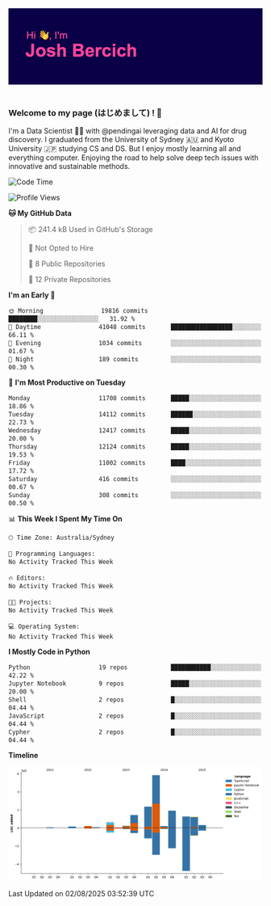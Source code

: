 
<div align="center">
<img src="profile-banner.png" />
</div>

</br>

### Welcome to my page (はじめまして) ! 🌸

I'm a Data Scientist 👨‍🔬 with @pendingai leveraging data and AI for drug discovery. I graduated from the University of Sydney 🇦🇺 and Kyoto University 🇯🇵 studying CS and DS. But I enjoy mostly learning all and everything computer. Enjoying the road to help solve deep tech issues with innovative and sustainable methods.

<!--START_SECTION:waka-->
![Code Time](http://img.shields.io/badge/Code%20Time-0%20secs-blue)

![Profile Views](http://img.shields.io/badge/Profile%20Views-0-blue)

**🐱 My GitHub Data** 

> 📦 241.4 kB Used in GitHub's Storage 
 > 
> 🚫 Not Opted to Hire
 > 
> 📜 8 Public Repositories 
 > 
> 🔑 12 Private Repositories 
 > 
**I'm an Early 🐤** 

```text
🌞 Morning                19816 commits       ████████░░░░░░░░░░░░░░░░░   31.92 % 
🌆 Daytime                41048 commits       █████████████████░░░░░░░░   66.11 % 
🌃 Evening                1034 commits        ░░░░░░░░░░░░░░░░░░░░░░░░░   01.67 % 
🌙 Night                  189 commits         ░░░░░░░░░░░░░░░░░░░░░░░░░   00.30 % 
```
📅 **I'm Most Productive on Tuesday** 

```text
Monday                   11708 commits       █████░░░░░░░░░░░░░░░░░░░░   18.86 % 
Tuesday                  14112 commits       ██████░░░░░░░░░░░░░░░░░░░   22.73 % 
Wednesday                12417 commits       █████░░░░░░░░░░░░░░░░░░░░   20.00 % 
Thursday                 12124 commits       █████░░░░░░░░░░░░░░░░░░░░   19.53 % 
Friday                   11002 commits       ████░░░░░░░░░░░░░░░░░░░░░   17.72 % 
Saturday                 416 commits         ░░░░░░░░░░░░░░░░░░░░░░░░░   00.67 % 
Sunday                   308 commits         ░░░░░░░░░░░░░░░░░░░░░░░░░   00.50 % 
```


📊 **This Week I Spent My Time On** 

```text
🕑︎ Time Zone: Australia/Sydney

💬 Programming Languages: 
No Activity Tracked This Week

🔥 Editors: 
No Activity Tracked This Week

🐱‍💻 Projects: 
No Activity Tracked This Week

💻 Operating System: 
No Activity Tracked This Week
```

**I Mostly Code in Python** 

```text
Python                   19 repos            ███████████░░░░░░░░░░░░░░   42.22 % 
Jupyter Notebook         9 repos             █████░░░░░░░░░░░░░░░░░░░░   20.00 % 
Shell                    2 repos             █░░░░░░░░░░░░░░░░░░░░░░░░   04.44 % 
JavaScript               2 repos             █░░░░░░░░░░░░░░░░░░░░░░░░   04.44 % 
Cypher                   2 repos             █░░░░░░░░░░░░░░░░░░░░░░░░   04.44 % 
```



**Timeline**

![Lines of Code chart](https://raw.githubusercontent.com/JBercich/JBercich/main/assets/bar_graph.png)


 Last Updated on 02/08/2025 03:52:39 UTC
<!--END_SECTION:waka-->
